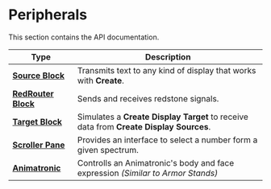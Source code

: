 # Peripherals

This section contains the API documentation.

| Type | Description |
|-|-|
| [**Source Block**](SourceBlockPeripheral.md) | Transmits text to any kind of display that works with **Create**. |
| [**RedRouter Block**](RedRouterBlockPeripheral.md) | Sends and receives redstone signals. |
| [**Target Block**](TargetBlockPeripheral.md) | Simulates a **Create Display Target** to receive data from **Create Display Sources**. |
| [**Scroller Pane**](ScrollerBlockPeripheral.md) | Provides an interface to select a number form a given spectrum. |
| [**Animatronic**](AnimatronicPeripheral.md) | Controlls an Animatronic's body and face expression _(Similar to Armor Stands)_ |